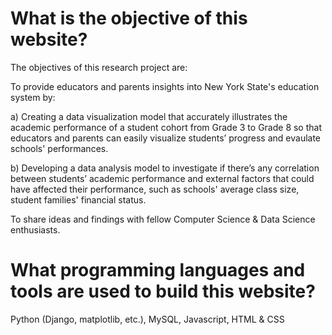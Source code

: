 # What is the objective of this website?
The objectives of this research project are:

To provide educators and parents insights into New York State's education system by:

a) Creating a data visualization model that accurately illustrates the academic performance of a student cohort from Grade 3 to Grade 8 so that educators and parents can easily visualize students’ progress and evaulate schools' performances.

b) Developing a data analysis model to investigate if there’s any correlation between students’ academic performance and external factors that could have affected their performance, such as schools' average class size, student families' financial status.

To share ideas and findings with fellow Computer Science & Data Science enthusiasts.

# What programming languages and tools are used to build this website?
Python (Django, matplotlib, etc.), MySQL, Javascript, HTML & CSS
